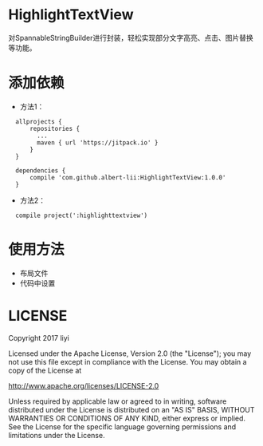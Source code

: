 # HighlightTextView
对SpannableStringBuilder进行封装，轻松实现部分文字高亮、点击、图片替换等功能。

# 添加依赖
- 方法1：
~~~
  allprojects {
      repositories {
        ...
        maven { url 'https://jitpack.io' }
      }
  }
  
  dependencies {
      compile 'com.github.albert-lii:HighlightTextView:1.0.0'
  }
~~~
- 方法2：
~~~
  compile project(':highlighttextview')
~~~

# 使用方法
- 布局文件
- 代码中设置

# LICENSE
Copyright 2017 liyi

Licensed under the Apache License, Version 2.0 (the "License");
you may not use this file except in compliance with the License.
You may obtain a copy of the License at

   http://www.apache.org/licenses/LICENSE-2.0

Unless required by applicable law or agreed to in writing, software
distributed under the License is distributed on an "AS IS" BASIS,
WITHOUT WARRANTIES OR CONDITIONS OF ANY KIND, either express or implied.
See the License for the specific language governing permissions and
limitations under the License.


